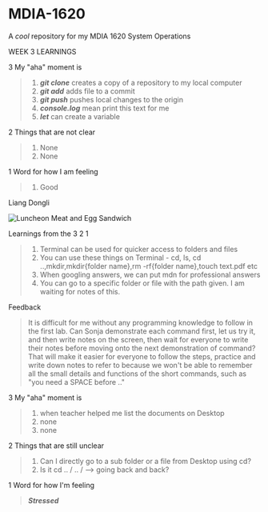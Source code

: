 # MDIA-1620
A *cool* repository for my MDIA 1620 System Operations

WEEK 3 LEARNINGS

3 My "aha" moment is
>1. ***git clone*** creates a copy of a repository to my local computer
>2. ***git add*** adds file to a commit
>3. ***git push*** pushes local changes to the origin
>4. ***console.log*** mean print this text for me
>5. ***let*** can create a variable

2 Things that are not clear
>1. None
>2. None

1 Word for how I am feeling
>1. Good

Liang Dongli

![Luncheon Meat and Egg Sandwich](https://static5.orstatic.com/userphoto2/photo/1V/1H65/0AI3RWDED90B3699005BEEpx.jpg)

Learnings from the 3 2 1 
>1. Terminal can be used for quicker access to folders and files
>2. You can use these things on Terminal - cd, ls, cd ..,mkdir,mkdir{folder name},rm -rf{folder name},touch text.pdf etc
>3. When googling answers, we can put mdn for professional answers
>4. You can go to a specific folder or file with the path given. I am waiting for notes of this.

Feedback
> It is difficult for me without any programming knowledge to follow in the first lab. Can Sonja demonstrate each command first, let us try it, and then write notes on the screen, then wait for everyone to write their notes before moving onto the next demonstration of command? That will make it easier for everyone to follow the steps, practice and write down notes to refer to because we won't be able to remember all the small details and functions of the short commands, such as "you need a SPACE before .."


3  My "aha" moment is 
>1. when teacher helped me list the documents on Desktop
>2. none
>3. none
   
2  Things that are still unclear
>1. Can I directly go to a sub folder or a file from Desktop using cd?
>2. Is it cd .. / .. /  --> going back and back?
   
1  Word for how I'm feeling
>***Stressed***




